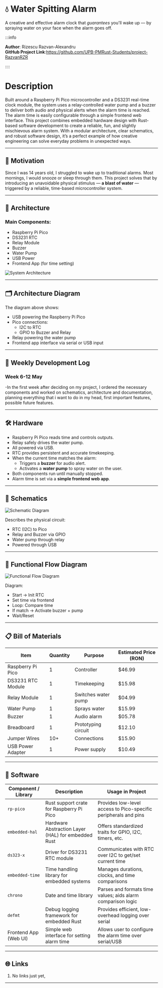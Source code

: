 # 💧 Water Spitting Alarm

A creative and effective alarm clock that *guarantees* you'll wake up — by spraying water on your face when the alarm goes off.

:::info

**Author**: Rizescu Razvan-Alexandru\
**GitHub Project Link**:https://github.com/UPB-PMRust-Students/project-RazvanRZR

::::

# Description

Built around a Raspberry Pi Pico microcontroller and a DS3231 real-time clock module, the system uses a relay-controlled water pump and a buzzer to deliver both audio and physical alerts when the alarm time is reached. The alarm time is easily configurable through a simple frontend web interface. This project combines embedded hardware design with Rust-based software development to create a reliable, fun, and slightly mischievous alarm system. With a modular architecture, clear schematics, and robust software design, it’s a perfect example of how creative engineering can solve everyday problems in unexpected ways.

---


## 🎯 Motivation

Since I was 14 years old, I struggled to wake up to traditional alarms. Most mornings, I would snooze or sleep through them. This project solves that by introducing an unavoidable physical stimulus — **a blast of water** — triggered by a reliable, time-based microcontroller system.

---

## 🧱 Architecture

### Main Components:
- Raspberry Pi Pico
- DS3231 RTC
- Relay Module
- Buzzer
- Water Pump
- USB Power
- Frontend App (for time setting)

![System Architecture](./SystemArchitecture.svg)

---

## 🗂 Architecture Diagram

The diagram above shows:
- USB powering the Raspberry Pi Pico
- Pico connections:
  - I2C to RTC
  - GPIO to Buzzer and Relay
- Relay powering the water pump
- Frontend app interface via serial or USB input

---


## 📆 Weekly Development Log

### Week 6-12 May

-In the first week after deciding on my project, I ordered the necessary components and worked on schematics, architecture and documentation, planning everything that i want to do in my head, first important features, possible future features.

---

## 🛠 Hardware

- Raspberry Pi Pico reads time and controls outputs.
- Relay safely drives the water pump.
- All powered via USB.
- RTC provides persistent and accurate timekeeping.
- When the current time matches the alarm:
  - Triggers a **buzzer** for audio alert.
  - Activates a **water pump** to spray water on the user.
- Both components run until manually stopped.
- Alarm time is set via a **simple frontend web app**.

---

## 📐 Schematics

![Schematic Diagram](./SchematicDiagram.svg)

Describes the physical circuit:
- RTC (I2C) to Pico
- Relay and Buzzer via GPIO
- Water pump through relay
- Powered through USB


---

## 🔄 Functional Flow Diagram

![Functional Flow Diagram](./FunctionalFlow.svg)

Diagram:
- Start → Init RTC
- Set time via frontend
- Loop: Compare time
- If match → Activate buzzer + pump
- Wait/Reset

---

## 📋 Bill of Materials

| Item              | Quantity | Purpose                    | Estimated Price (RON) |
|-------------------|----------|----------------------------|------------------------|
| Raspberry Pi Pico | 1        | Controller                 | $46.99                 |
| DS3231 RTC Module | 1        | Timekeeping                | $15.98                 |
| Relay Module      | 1        | Switches water pump        | $04.99                 |
| Water Pump        | 1        | Sprays water               | $15.99                 |
| Buzzer            | 1        | Audio alarm                | $05.78                 |
| Breadboard        | 1        | Prototyping circuit        | $12.10                 |
| Jumper Wires      | 10+      | Connections                | $15.90                 |
| USB Power Adapter | 1        | Power supply               | $10.49                 |

---

## 💾 Software

| **Component / Library**| **Description**                                       | **Usage in Project**                                           |
|------------------------|-------------------------------------------------------|----------------------------------------------------------------|
| `rp-pico`              | Rust support crate for Raspberry Pi Pico              | Provides low-level access to Pico-specific peripherals and pins|
| `embedded-hal`         | Hardware Abstraction Layer (HAL) for embedded Rust    | Offers standardized traits for GPIO, I2C, timers, etc.         |
| `ds323-x`              | Driver for DS3231 RTC module                          | Communicates with RTC over I2C to get/set current time         | 
| `embedded-time`        | Time handling library for embedded systems            | Manages durations, clocks, and time comparisons                |
| `chrono`               | Date and time library                                 | Parses and formats time values; aids alarm comparison logic    |
| `defmt`                |Debug logging framework for embedded Rust              | Provides efficient, low-overhead logging over serial           |
| Frontend App (Web UI)  | Simple web interface for setting alarm time           | Allows user to configure the alarm time over serial/USB        |

---

## 🌐 Links

1. No links just yet,

---
